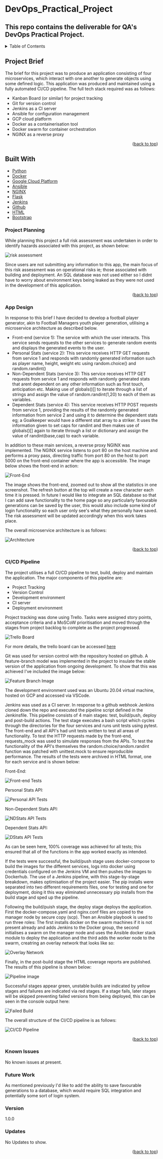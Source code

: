 # DevOps_Practical_Project

## This repo contains the deliverable for QA's DevOps Practical Project. 




<!-- TABLE OF CONTENTS -->
<details>
  <summary>Table of Contents</summary>
  <ol>
    <li>
      <a href="#Project-Brief">Project Brief</a>
    </li>  
        <li><a href="#Built-With">Built With</a></li>
    
  <li><a href="#Project-Planning"> Project Planning </a></li>
    <li>
      <a href="#App-Design">App Design</a>    
      </li>
        <li><a href="#CI/CD-Pipeline"> CI/CD Pipeline </a></li>
        <li><a href="#Known-Issues"> Known Issues </a></li>  
    <li><a href="#Future-Work"> Future Work </a></li>

  </ol>
</details>


<!-- ABOUT THE PROJECT -->
## Project Brief
The brief for this project was to produce an application consisting of four microservices, which interact with one another to generate objects using some defined logic. This application was produced and maintained using a fully automated CI/CD pipeline. The full tech stack required was as follows:
<ul>
  <li>Kanban Board (or similar) for project tracking</li>
  <li>Git for version control</li>
  <li>Jenkins as a CI server</li>
  <li>Ansible for configuration management</li>
  <li>GCP cloud platform</li>
  <li>Docker as a containerisation tool</li>
  <li>Docker swarm for container orchestration</li>
  <li>NGINX as a reverse proxy</li>
 </ul>


<p align="right">(<a href="#top">back to top</a>)</p>


## Built With

* [Python](https://docs.python.org/)
* [Docker](https://docs.docker.com/)
* [Google Cloud Platform](https://cloud.google.com/docs)
* [Ansible](https://docs.ansible.com/)
* [NGINX](http://nginx.org/en/docs/)
* [Flask](https://flask.palletsprojects.com/en/2.0.x/)
* [Jenkins](https://www.jenkins.io/doc/)
* [Github](https://docs.github.com/en)
* [HTML](https://developer.mozilla.org/en-US/docs/Web/HTML)
* [Bootstrap](https://getbootstrap.com/docs/4.1/getting-started/introduction/)

### Project Planning
While planning this project a full risk assessment was undertaken in order to identify hazards associated with this project, as shown below: 

![risk assessment](https://github.com/Jack-Middleton/DevOps_Practical_Project/blob/main/readme_images/Risk%20Assessment.png)

Since users are not submitting any information to this app, the main focus of this risk assessment was on operational risks ie; those associated with building and deployment. An SQL database was not used either so I didnt have to worry about environment keys being leaked as they were not used in the development of this application.

<p align="right">(<a href="#top">back to top</a>)</p>

### App Design

In response to this brief I have decided to develop a football player generator, akin to Football Managers youth player generation, utilising a microservice architecture as described below. 

<ul>
  <li> Front-end (service 1): The service with which the user interacts. This service sends requests to the other services to generate random events and displays the generated events to the user. </li>
  <li> Personal Stats (service 2): This service receives HTTP GET requests from service 1 and responds with randomly generated information such as player name, height, weight etc using random.choice() and random.randint() </li>
  <li> Non-Dependent Stats (service 3): This service receives HTTP GET requests from service 1 and responds with randomly generated stats that arent dependent on any other information such as first touch, anticipation etc. Making use of globals()[] to iterate through a list of strings and assign the value of random.randint(1,20) to each of them as variables. </li>
  <li> Dependent Stats (service 4): This service receives HTTP POST requests from service 1, providing the results of the randomly generated information from service 2 and using it to determine the dependent stats eg; a Goalkeeper would have a different stat array to a striker. It uses the information given to set caps for randint and then makes use of globals()[] again to iterate through a list or dictionary and assign the value of randint(base,cap) to each variable.  </li>
  </ul>

In addition to these main services, a reverse proxy NGINX was implemented. The NGINX service listens to port 80 on the host machine and performs a proxy pass, directing traffic from port 80 on the host to port 5000 on the front-end container where the app is accessible. 
The image below shows the front-end in action:

![Front-End](https://github.com/Jack-Middleton/DevOps_Practical_Project/blob/main/readme_images/App%20webpage.png)

The image shows the front-end, zoomed out to show all the statistics in one screenshot. The refresh button at the top will create a new character each time it is pressed. In future I would like to integrate an SQL database so that I can add save functionality to the home page so any particularly favourable generations can be saved by the user, this would also include some kind of login functionality so each user only see's what they personally have saved. The risk assessment will be updated accordingly when this work takes place. 

The overall microservice architecture is as follows: 

![Architecture](https://github.com/Jack-Middleton/DevOps_Practical_Project/blob/main/readme_images/Service%20Architecture.png)

<p align="right">(<a href="#top">back to top</a>)</p>

### CI/CD Pipeline

The project utilises a full CI/CD pipeline to test, build, deploy and maintain the application. The major components of this pipeline are:
<ul>
  <li>Project Tracking</li>
  <li>Version Control</li>
  <li>Development environment</li>
  <li>CI server</li>
  <li>Deployment environment</li>
</ul>

Project tracking was done using Trello. Tasks were assigned story points, acceptance criteria and a MoSCoW prioritisation and moved through the stages from project backlog to complete as the project progressed. 

![Trello Board](https://github.com/Jack-Middleton/DevOps_Practical_Project/blob/main/readme_images/Trello%20Board.png)

For more details, the trello board can be accessed <a href='https://trello.com/b/QLkX32iv/devops-practical'>here</a>

Git was used for version control with the repository hosted on github. A feature-branch model was implemented in the project to insulate the stable version of the application from ongoing development. To show that this was achieved I've included the image below: 

![Feature Branch Image](https://github.com/Jack-Middleton/DevOps_Practical_Project/blob/main/readme_images/feature%20branch.png)

The development environment used was an Ubuntu 20.04 virtual machine, hosted on GCP and accessed via VSCode. 

Jenkins was used as a CI server. In response to a github webhook Jenkins cloned down the repo and executed the pipeline script defined in the Jenkinsfile. This pipeline consists of 4 main stages: test, build/push, deploy and post-build actions. The test stage executes a bash script which cycles through the directories for the four services and runs unit tests using pytest. The front-end and all API's had unit tests written to test all areas of functionality. To test the HTTP requests made by the front-end, requests_mock was used to simulate responses from the APIs. To test the functionality of the API's themselves the random.choice/random.randint function was patched with unittest.mock to ensure reproducible performance. The results of the tests were archived in HTML format, one for each service and is shown below:

Front-End:

![Front-end Tests](https://github.com/Jack-Middleton/DevOps_Practical_Project/blob/main/readme_images/Tests%20Front-End.png)

Personal Stats API:

![Personal API Tests](https://github.com/Jack-Middleton/DevOps_Practical_Project/blob/main/readme_images/Tests%20Personal.png)

Non-Dependent Stats API:

![NDStats API Tests](https://github.com/Jack-Middleton/DevOps_Practical_Project/blob/main/readme_images/Tests%20ND%20Stats.png)

Dependent Stats API:

![DStats API Tests](https://github.com/Jack-Middleton/DevOps_Practical_Project/blob/main/readme_images/Tests%20D%20Stats.png)

As can be seen here, 100% coverage was achieved for all tests; this ensured that all of the functions in the app worked exactly as intended. 

If the tests were successful, the build/push stage uses docker-compose to build the images for the different services, logs into docker using credentials configured on the Jenkins VM and then pushes the images to Dockerhub. The use of a Jenkins pipeline, with this stage-by-stage breakdown, makes optimisation of the project easier. The pip installs were separated into two different requirements files, one for testing and one for deployment, doing it this way eliminated unnecessary pip installs from the build stage and sped up the pipeline. 

Following the build/puish stage, the deploy stage deploys the application. First the docker-compose.yaml and nginx.conf files are copied to the manager node by secure copy (scp). Then an Ansible playbook is used to run three roles: The first installs docker on the swarm machines if it is not present already and adds Jenkins to the Docker group, the second initialises a swarm on the manager node and uses the Ansible docker stack module to deploy the application and the third adds the worker node to the swarm, creatring an overlay network that looks like so:

![Overlay Network](https://github.com/Jack-Middleton/DevOps_Practical_Project/blob/main/readme_images/Overlay%20network.png)

Finally, in the post-build stage the HTML coverage reports are published. The results of this pipeline is shown below: 

![Pipeline image](https://github.com/Jack-Middleton/DevOps_Practical_Project/blob/main/readme_images/Pipeline%20Image.png)

Successful stages appear green, unstable builds are indicated by yellow stages and failures are indicated via red stages. If a stage fails, later stages will be skipped preventing failed versions from being deployed, this can be seen in the console output here: 

![Failed Build](https://github.com/Jack-Middleton/DevOps_Practical_Project/blob/main/readme_images/failed%20build.png)

The overall structure of the CI/CD pipeline is as follows: 

![CI/CD Pipeline](https://github.com/Jack-Middleton/DevOps_Practical_Project/blob/main/readme_images/CICD%20Pipeline.png)

<p align="right">(<a href="#top">back to top</a>)</p>

### Known Issues

No known issues at present. 

### Future Work

As mentioned previously I'd like to add the ability to save favourable generations to a database, which would require SQL integration and potentially some sort of login system. 

### Version

1.0.0

### Updates

No Updates to show.

<p align="right">(<a href="#top">back to top</a>)</p>
